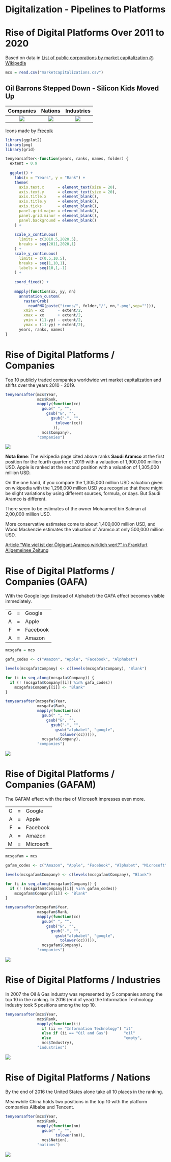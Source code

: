 Digitalization - Pipelines to Platforms
================

# Rise of Digital Platforms Over 2011 to 2020

Based on data in [List of public corporations by market capitalization @
Wikipedia](https://en.wikipedia.org/wiki/List_of_public_corporations_by_market_capitalization)

``` r
mcs = read.csv("marketcapitalizations.csv")
```

## Oil Barrons Stepped Down - Silicon Kids Moved Up

|                   Companies                    |                   Nations                    |                   Industries                    |
|:----------------------------------------------:|:--------------------------------------------:|:-----------------------------------------------:|
| ![](./README_files/figure-gfm/companies-1.png) | ![](./README_files/figure-gfm/nations-1.png) | ![](./README_files/figure-gfm/industries-1.png) |

Icons made by [Freepik](https://www.flaticon.com/authors/freepik)

``` r
library(ggplot2)
library(png)
library(grid)

tenyearsafter<-function(years, ranks, names, folder) {
  extent = 0.9
  
  ggplot() +
    labs(x = "Years", y = "Rank") +
    theme(
      axis.text.x      = element_text(size = 20),
      axis.text.y      = element_text(size = 20),
      axis.title.x     = element_blank(),
      axis.title.y     = element_blank(),
      axis.ticks       = element_blank(),
      panel.grid.major = element_blank(),
      panel.grid.minor = element_blank(),
      panel.background = element_blank()
    ) +
    
    scale_x_continuous(
      limits = c(2010.5,2020.5),
      breaks = seq(2011,2020,1)
    ) +
    scale_y_continuous(
      limits = c(0.5,10.5),
      breaks = seq(1,10,1),
      labels = seq(10,1,-1)
    ) +
    
    coord_fixed() +
    
    mapply(function(xx, yy, nn) 
      annotation_custom(
        rasterGrob(
          readPNG(paste("icons/", folder,"/", nn,".png",sep=""))),
        xmin = xx      - extent/2,
        xmax = xx      + extent/2,
        ymin = (11-yy) - extent/2,
        ymax = (11-yy) + extent/2),
      years, ranks, names)
}
```

# Rise of Digital Platforms / Companies

Top 10 publicly traded companies worldwide wrt market capitalization and
shifts over the years 2010 - 2019.

``` r
tenyearsafter(mcs$Year,
              mcs$Rank,
              mapply(function(cc)
                gsub(" ", "",
                  gsub("&", "",
                    gsub("-", "",
                      tolower(cc))
                     )),
                mcs$Company),
              "companies")
```

![](README_files/figure-gfm/companies-1.png)<!-- -->

**Nota Bene**: The wikipedia page cited above ranks **Saudi Aramco** at
the first position for the fourth quarter of 2019 with a valuation of
1,900,000 million USD. Apple is ranked at the second position with a
valuation of 1,305,000 million USD.

On the one hand, if you compare the 1,305,000 million USD valuation
given on wikipedia with the 1,298,000 million USD you recognise that
there might be slight variations by using different sources, formula, or
days. But Saudi Aramco is different.

There seem to be estimates of the owner Mohaamed bin Salman at 2,00,000
million USD.

More conservative estimates come to about 1,400,000 million USD, and
Wood Mackenzie estimates the valuation of Aramco at only 500,000 million
USD.

[Article “Wie viel ist der Ölgigant Aramco wirklich wert?” in Frankfurt
Allgemeinee
Zeitung](https://www.faz.net/aktuell/finanzen/aktien/erdoel-gigant-saudi-aramco-plant-milliarden-boersengang-14989211-p2.html)

# Rise of Digital Platforms / Companies (GAFA)

With the Google logo (instead of Alphabet) the GAFA effect becomes
visible immediately.

|     |     |          |
|----:|:---:|:---------|
|   G |  =  | Google   |
|   A |  =  | Apple    |
|   F |  =  | Facebook |
|   A |  =  | Amazon   |

``` r
mcsgafa = mcs

gafa_codes <- c("Amazon", "Apple", "Facebook", "Alphabet")

levels(mcsgafa$Company) <- c(levels(mcsgafa$Company), "Blank")

for (i in seq_along(mcsgafa$Company)) {
  if (! (mcsgafa$Company[[i]] %in% gafa_codes))
    mcsgafa$Company[[i]] <- "Blank"
}

tenyearsafter(mcsgafa$Year,
              mcsgafa$Rank,
              mapply(function(cc)
                gsub(" ", "",
                  gsub("&", "",
                    gsub("-", "",
                      gsub("alphabet", "google",
                        tolower(cc))))),
                mcsgafa$Company),
              "companies")
```

![](README_files/figure-gfm/companies-gafa-1.png)<!-- -->

# Rise of Digital Platforms / Companies (GAFAM)

The GAFAM effect with the rise of Microsoft impresses even more.

|     |     |           |
|----:|:---:|:----------|
|   G |  =  | Google    |
|   A |  =  | Apple     |
|   F |  =  | Facebook  |
|   A |  =  | Amazon    |
|   M |  =  | Microsoft |

``` r
mcsgafam = mcs

gafam_codes <- c("Amazon", "Apple", "Facebook", "Alphabet", "Microsoft")

levels(mcsgafam$Company) <- c(levels(mcsgafam$Company), "Blank")

for (i in seq_along(mcsgafam$Company)) {
  if (! (mcsgafam$Company[[i]] %in% gafam_codes))
    mcsgafam$Company[[i]] <- "Blank"
}

tenyearsafter(mcsgafam$Year,
              mcsgafam$Rank,
              mapply(function(cc)
                gsub(" ", "",
                  gsub("&", "",
                    gsub("-", "",
                      gsub("alphabet", "google",
                        tolower(cc))))),
                mcsgafam$Company),
              "companies")
```

![](README_files/figure-gfm/companies-gafam-1.png)<!-- -->

# Rise of Digital Platforms / Industries

In 2007 the Oil & Gas industry was represented by 5 companies among the
top 10 in the ranking. In 2016 (end of year) the Information Technology
industry took 5 positions among the top 10.

``` r
tenyearsafter(mcs$Year,
              mcs$Rank,
              mapply(function(ii)
                if (ii == "Information Technology") "it" 
                else if (ii == "Oil and Gas")       "oil"
                else                                "empty",
                mcs$Industry),
              "industries")
```

![](README_files/figure-gfm/industries-1.png)<!-- -->

# Rise of Digital Platforms / Nations

By the end of 2016 the United States alone take all 10 places in the
ranking.

Meanwhile China holds two positions in the top 10 with the platform
companies Alibaba und Tencent.

``` r
tenyearsafter(mcs$Year,
              mcs$Rank,
              mapply(function(nn)
                gsub(" ", "",
                      tolower(nn)),
                mcs$Nation),
              "nations")
```

![](README_files/figure-gfm/nations-1.png)<!-- -->
